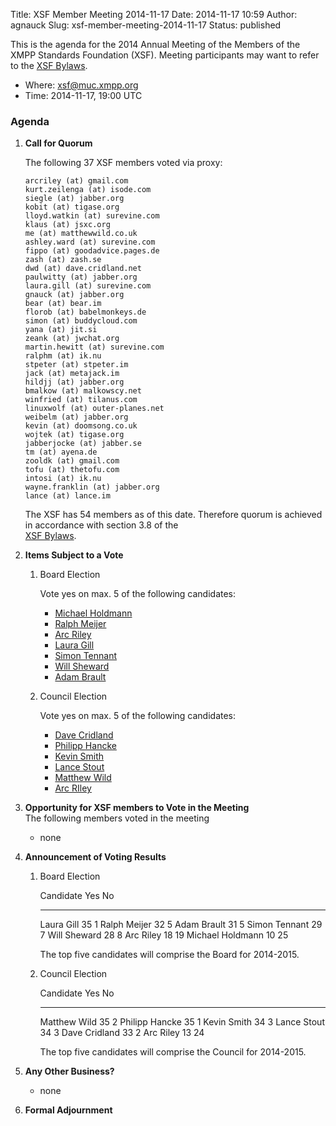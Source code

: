 Title: XSF Member Meeting 2014-11-17
Date: 2014-11-17 10:59
Author: agnauck
Slug: xsf-member-meeting-2014-11-17
Status: published

This is the agenda for the 2014 Annual Meeting of the Members of the
XMPP Standards Foundation (XSF). Meeting participants may want to refer
to the [XSF Bylaws](/xsf/docs/bylaws.shtml).

-   Where: [xsf@muc.xmpp.org](xmpp:xsf@muc.xmpp.org?join)
-   Time: 2014-11-17, 19:00 UTC

### Agenda

1.  **Call for Quorum**

    The following 37 XSF members voted via proxy:

        arcriley (at) gmail.com    
        kurt.zeilenga (at) isode.com
        siegle (at) jabber.org
        kobit (at) tigase.org
        lloyd.watkin (at) surevine.com
        klaus (at) jsxc.org
        me (at) matthewwild.co.uk
        ashley.ward (at) surevine.com
        fippo (at) goodadvice.pages.de
        zash (at) zash.se
        dwd (at) dave.cridland.net
        paulwitty (at) jabber.org
        laura.gill (at) surevine.com
        gnauck (at) jabber.org
        bear (at) bear.im
        florob (at) babelmonkeys.de
        simon (at) buddycloud.com
        yana (at) jit.si
        zeank (at) jwchat.org
        martin.hewitt (at) surevine.com
        ralphm (at) ik.nu
        stpeter (at) stpeter.im
        jack (at) metajack.im
        hildjj (at) jabber.org
        bmalkow (at) malkowscy.net
        winfried (at) tilanus.com
        linuxwolf (at) outer-planes.net
        weibelm (at) jabber.org
        kevin (at) doomsong.co.uk
        wojtek (at) tigase.org
        jabberjocke (at) jabber.se
        tm (at) ayena.de
        zooldk (at) gmail.com
        tofu (at) thetofu.com
        intosi (at) ik.nu
        wayne.franklin (at) jabber.org
        lance (at) lance.im

    The XSF has 54 members as of this date. Therefore quorum is achieved
    in accordance with section 3.8 of the  
    [XSF Bylaws](/xsf/docs/bylaws.shtml).

2.  **Items Subject to a Vote**
    1.  Board Election

        Vote yes on max. 5 of the following candidates:

        -   [Michael
            Holdmann](http://wiki.xmpp.org/web/Michael_Holdmann_for_Board_2014 "Michael Holdmann for Board 2014")
        -   [Ralph
            Meijer](http://wiki.xmpp.org/web/Ralph_Meijer_for_Board_2014 "Ralph Meijer for Board 2014")
        -   [Arc
            Riley](http://wiki.xmpp.org/web/Arc_Riley_for_Board_2014 "Arc Riley for Board 2014")
        -   [Laura
            Gill](http://wiki.xmpp.org/web/Laura_Gill_for_Board_2014 "Laura Gill Board 2014")
        -   [Simon
            Tennant](http://wiki.xmpp.org/web/Simon_Tennant_for_Board_2014 "Simon Tennant for Board 2014")
        -   [Will
            Sheward](http://wiki.xmpp.org/web/Will_Sheward_for_Board_2014 "Will Sheward for Board 2014")
        -   [Adam
            Brault](http://wiki.xmpp.org/web/Adam_Brault_for_Board_2014 "Adam Brault for Board 2014")

    2.  Council Election

        Vote yes on max. 5 of the following candidates:

        -   [Dave
            Cridland](http://wiki.xmpp.org/web/Dave_Cridland_for_Council_2014 "Dave Cridland for Council 2013")
        -   [Philipp
            Hancke](http://wiki.xmpp.org/web/Philipp_Hancke_for_Council_2014 "Philipp Hancke for Council 2013")
        -   [Kevin
            Smith](http://wiki.xmpp.org/web/Kevin_Smith_for_Council_2014 "Kevin Smith for Council 2013")
        -   [Lance
            Stout](http://wiki.xmpp.org/web/Lance_Stout_for_Council_2014 "Lance Stout for Council 2013")
        -   [Matthew
            Wild](http://wiki.xmpp.org/web/Matthew_Wild_for_Council_2014 "Matthew Wild for Council 2013")
        -   [Arc
            RIley](http://wiki.xmpp.org/web/Arc_Riley_for_Council_2014 "Arc rileyr for Council 2013")

3.  **Opportunity for XSF members to Vote in the Meeting**  
   The following members voted in the meeting

    -   none

4.  **Announcement of Voting Results**

    1.  Board Election

          Candidate          Yes   No
          ------------------ ----- ----
          Laura Gill         35    1
          Ralph Meijer       32    5
          Adam Brault        31    5
          Simon Tennant      29    7
          Will Sheward       28    8
          Arc Riley          18    19
          Michael Holdmann   10    25

        The top five candidates will comprise the Board for 2014-2015.

    2.  Council Election

          Candidate        Yes   No
          ---------------- ----- ----
          Matthew Wild     35    2
          Philipp Hancke   35    1
          Kevin Smith      34    3
          Lance Stout      34    3
          Dave Cridland    33    2
          Arc Riley        13    24

        The top five candidates will comprise the Council for 2014-2015.

5.  **Any Other Business?**

    -   none

6.  **Formal Adjournment**


